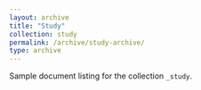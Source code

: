```yaml
---
layout: archive
title: "Study"
collection: study
permalink: /archive/study-archive/
type: archive
---
```


Sample document listing for the collection `_study`.